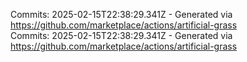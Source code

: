 Commits: 2025-02-15T22:38:29.341Z - Generated via https://github.com/marketplace/actions/artificial-grass
<br>
Commits: 2025-02-15T22:38:29.341Z - Generated via https://github.com/marketplace/actions/artificial-grass
<br>
